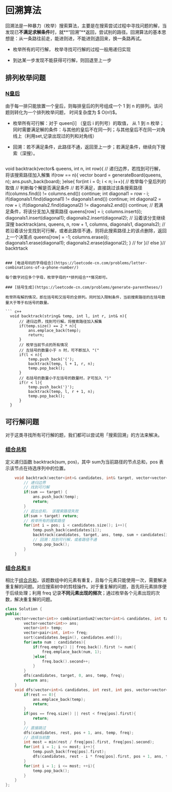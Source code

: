 # 回溯算法

回溯法是一种暴力（枚举）搜索算法，主要是在搜索尝试过程中寻找问题的解，当发现已**不满足求解条件**时，就**“回溯”**返回，尝试别的路径。回溯算法的基本思想是：从一条路往前走，能进则进，不能进则退回来，换一条路再试。

+ 枚举所有的可行解， 枚举寻找可行解的过程一般用递归实现

+ 到达某一步发现不能获得可行解，则回退至上一步

## 排列枚举问题

### [N皇后](https://leetcode-cn.com/problems/n-queens/)

由于每一排只能放置一个皇后，则每排皇后的列号组成一个 1 到 n 的排列。该问题则转化为一个排列枚举问题， 时间复杂度为 $ O(n!)$。

+ 枚举所有可行解：对于 queen[i] （皇后 i 的列号）的取值， 从 1 到 n 枚举；同时需要满足解的条件：与其他的皇后不在同一列；与其他皇后不在同一对角线上（利用set,记录出现过的列和对角线）

+ 回溯：若不满足条件，此路径不通，返回至上一步；若满足条件，继续向下搜索（深搜）。

  ``` c++
void backtrack(vector<int>& queens, int n, int row){
      // 	递归边界，若找到可行解，将该搜索路径加入解集
  	if(row == n){
       	vector<string> board = generateBoard(queens, n);
	        ans.push_back(board);
  	}else{
  		for(int i = 0; i < n; i++){	// 枚举每个皇后列的取值
            	// 判断每个解是否满足条件
	            // 若不满足，直接跳过该条搜索路径
  			if(columns.find(i) != columns.end()) continue;
	            int diagonal1 = row - i;
  			if(diagonals1.find(diagonal1) != diagonals1.end()) continue;
				int diagonal2 = row + i;
  			if(diagonals2.find(diagonal2) != diagonals2.end()) continue;
	            // 若满足条件，将该分支加入搜索路径
  			queens[row] = i; 
				columns.insert(i);
  			diagonals1.insert(diagonal1);
  			diagonals2.insert(diagonal2);
            	// 沿着该分支继续深搜
  			backtrack(ans, queens, n, row + 1, columns, diagonals1, diagonals2);
            	// 若沿着该分支找到可行解，或者此路径不通，则将此搜索路径上的该点删除，返回上一个决策点
				queens[row] = -1;
  			columns.erase(i);
				diagonals1.erase(diagonal1);
  			diagonals2.erase(diagonal2);
			} // for
  	}// else
}// backtrtack
  
  ```

### [电话号码的字母组合](https://leetcode-cn.com/problems/letter-combinations-of-a-phone-number/)

每个数字对应多个字母，枚举字母的**排列组合**情况即可。

### [括号生成](https://leetcode-cn.com/problems/generate-parentheses/)

枚举所有解的情况，即左括号和又括号的全排列。同时加入限制条件，当前搜索路径的左括号数量大于等于右括号的数量。

``` c++
    void backtrack(string& temp, int l, int r, int& n){
        // 递归边界，找到可行解，将搜索路径加入解集
        if(temp.size() == 2 * n){
            ans.emplace_back(temp);
            return;
        }
        // 枚举当前节点的所有情况
        // 左括号的数量小于 n 时，可不断加入 "("
        if(l < n){
            temp.push_back('(');
            backtrack(temp, l + 1, r, n);
            temp.pop_back();
        }
        // 右括号的数量小于左括号的数量时，才可加入 ")"
        if(r < l){
            temp.push_back(')');
            backtrack(temp, l, r + 1, n);
            temp.pop_back();
        }
    }
```

## 可行解问题

对于这类寻找所有可行解的题，我们都可以尝试用「搜索回溯」的方法来解决。

### [组合总和](https://leetcode-cn.com/problems/combination-sum/)

定义递归函数 backtrack(sum, pos)，其中 sum为当前路径的节点总和，pos 表示该节点在待选序列中的位置。

``` c++
	void backtrack(vector<int>& candidates, int& target, vector<vector<int>>& ans, vector<int>& temp, int sum, int pos){
        // 递归边界
        // 找到可行解
        if(sum == target) {
            ans.push_back(temp);
            return;
        }
        // 超出总和， 该搜索路径失败
        if(sum > target) return;
        // 枚举所有的搜索路径
        for(int i = pos; i < candidates.size(); i++){
            temp.push_back(candidates[i]);
            backtrack(candidates, target, ans, temp, sum + candidates[i], i);
            // 回溯：找到可行解，或者路径不通
            temp.pop_back();
        }
    }
```

### [组合总和 II](https://leetcode-cn.com/problems/combination-sum-ii/)

相比于[组合总和](https://leetcode-cn.com/problems/combination-sum/)，该题数组中的元素有重复，且每个元素只能使用一次，需要解决重复解的问题。对应搜索树中的剪枝操作。对于重复解的问题，首先将元素排序便于后续处理；利用 freq 记录**不同元素出现的频次**；通过枚举各个元素出现的次数，解决重复解的问题。

``` c++
class Solution {
public:
    vector<vector<int>> combinationSum2(vector<int>& candidates, int target) {
        vector<vector<int>> ans;
        vector<int> temp;
        vector<pair<int, int>> freq;
        sort(candidates.begin(), candidates.end());
        for(auto num : candidates){
            if(freq.empty() || freq.back().first != num){
                freq.emplace_back(num, 1);
            }else{
                freq.back().second++;
            }
        }
        dfs(candidates, target, 0, ans, temp, freq);
        return ans;
    }
    void dfs(vector<int>& candidates, int rest, int pos, vector<vector<int>>& ans, vector<int>& temp, vector<pair<int, int>>& freq){
        if(rest == 0){
            ans.emplace_back(temp);
            return;
        }
        if(pos == freq.size() || rest < freq[pos].first){
            return;
        }
        // 直接跳过
        dfs(candidates, rest, pos + 1, ans, temp, freq);
        // 选择当前数
        int most = min(rest / freq[pos].first, freq[pos].second);
        for(int i = 1; i <= most; i++){
            temp.push_back(freq[pos].first);
            dfs(candidates, rest - i * freq[pos].first, pos + 1, ans, temp, freq);
        }
        for(int i = 1; i <= most; ++i){
            temp.pop_back();
        }
    }
};
```

​		